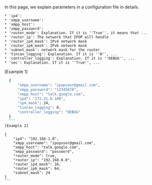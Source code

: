In this page, we explain parameters in a configuration file in details. 

    * 'ip4': 
    * 'xmpp_username':  
    * 'xmpp_host': 
    * 'xmpp_password': 
    * 'router_mode': Explanation. If it is ''True'', it means that ... 
    * 'router_ip': The network that IPOP will handle
    * 'router_ip4_mask': IPv4 network mask
    * 'router_ip6_mask': IPv6 network mask
    * 'subnet_mask': network mask for the router
    * 'tincan_logging': Explanation. If it is ''0'', ...
    * 'controller_logging': Explanation. If it is ''DEBUG'', ...
    * 'sec': Explanation. If it is ''True'', ...

[Example 1]
  ```bash
    {
        "xmpp_username": "ipopuser@gmail.com",
        "xmpp_password": "12345678",
        "xmpp_host": "talk.google.com",
        "ip4": "172.31.0.100",
        "ip4_mask": 24,
        "tincan_logging": 0,
        "controller_logging": "DEBUG"
    }
    ```
[Example 2]
```
    {
        "ip4": "192.168.1.0",
        "xmpp_username": "ipopuser@gmail.com",
        "xmpp_host": "talk.google.com",
        "xmpp_password": "password",
        "router_mode": true,
        "router_ip": "192.168.0.0",
        "router_ip4_mask": 16,
        "router_ip6_mask": 64,
        "subnet_mask": 24
    }
    ```